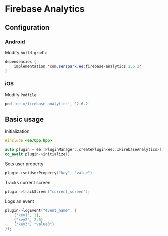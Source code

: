 # Firebase Analytics
## Configuration
### Android
Modify `build.gradle`
```java
dependencies {
    implementation 'com.senspark.ee:firebase-analytics:2.6.2'
}
```

### iOS
Modify `Podfile`
```ruby
pod 'ee-x/firebase-analytics', '2.6.2'
```

## Basic usage
Initialization
```cpp
#include <ee/Cpp.hpp>

auto plugin = ee::PluginManager::createPlugin<ee::IFirebaseAnalytics>();
co_await plugin->initialize();
```

Sets user property
```cpp
plugin->setUserProperty("key", "value")
```

Tracks current screen
```cpp
plugin->trackScreen("current_screen");
```

Logs an event
```cpp
plugin->logEvent("event_name", {
    {"key1", 1},
    {"key2", 2.0},
    {"key3", "value3"}
});
```